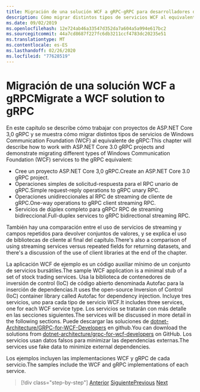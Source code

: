 ```yaml
---
title: Migración de una solución WCF a gRPC-gRPC para desarrolladores de WCF
description: Cómo migrar distintos tipos de servicios WCF al equivalente en gRPC.
ms.date: 09/02/2019
ms.openlocfilehash: 12e724ab46a33547d352da7a604a5a994e617bc2
ms.sourcegitcommit: 44a7cd8687f227fc6db3211ccf4783dc20235e51
ms.translationtype: MT
ms.contentlocale: es-ES
ms.lasthandoff: 02/26/2020
ms.locfileid: "77628519"
---
```

# <a name="migrate-a-wcf-solution-to-grpc"></a><span data-ttu-id="81d2c-103">Migración de una solución WCF a gRPC</span><span class="sxs-lookup"><span data-stu-id="81d2c-103">Migrate a WCF solution to gRPC</span></span>

<span data-ttu-id="81d2c-104">En este capítulo se describe cómo trabajar con proyectos de ASP.NET Core 3,0 gRPC y se muestra cómo migrar distintos tipos de servicios de Windows Communication Foundation (WCF) al equivalente de gRPC:</span><span class="sxs-lookup"><span data-stu-id="81d2c-104">This chapter will describe how to work with ASP.NET Core 3.0 gRPC projects and demonstrate migrating different types of Windows Communication Foundation (WCF) services to the gRPC equivalent:</span></span>

- <span data-ttu-id="81d2c-105">Cree un proyecto ASP.NET Core 3,0 gRPC.</span><span class="sxs-lookup"><span data-stu-id="81d2c-105">Create an ASP.NET Core 3.0 gRPC project.</span></span>
- <span data-ttu-id="81d2c-106">Operaciones simples de solicitud-respuesta para el RPC unario de gRPC.</span><span class="sxs-lookup"><span data-stu-id="81d2c-106">Simple request-reply operations to gRPC unary RPC.</span></span>
- <span data-ttu-id="81d2c-107">Operaciones unidireccionales al RPC de streaming de cliente de gRPC.</span><span class="sxs-lookup"><span data-stu-id="81d2c-107">One-way operations to gRPC client streaming RPC.</span></span>
- <span data-ttu-id="81d2c-108">Servicios de dúplex completo para gRPCr RPC de streaming bidireccional.</span><span class="sxs-lookup"><span data-stu-id="81d2c-108">Full-duplex services to gRPC bidirectional streaming RPC.</span></span>

<span data-ttu-id="81d2c-109">También hay una comparación entre el uso de servicios de streaming y campos repetidos para devolver conjuntos de valores, y se explica el uso de bibliotecas de cliente al final del capítulo.</span><span class="sxs-lookup"><span data-stu-id="81d2c-109">There's also a comparison of using streaming services versus repeated fields for returning datasets, and there's a discussion of the use of client libraries at the end of the chapter.</span></span>

<span data-ttu-id="81d2c-110">La aplicación WCF de ejemplo es un código auxiliar mínimo de un conjunto de servicios bursátiles.</span><span class="sxs-lookup"><span data-stu-id="81d2c-110">The sample WCF application is a minimal stub of a set of stock trading services.</span></span> <span data-ttu-id="81d2c-111">Usa la biblioteca de contenedores de inversión de control (IoC) de código abierto denominada Autofac para la inserción de dependencias.</span><span class="sxs-lookup"><span data-stu-id="81d2c-111">It uses the open-source Inversion of Control (IoC) container library called Autofac for dependency injection.</span></span> <span data-ttu-id="81d2c-112">Incluye tres servicios, uno para cada tipo de servicio WCF.</span><span class="sxs-lookup"><span data-stu-id="81d2c-112">It includes three services, one for each WCF service type.</span></span> <span data-ttu-id="81d2c-113">Los servicios se tratarán con más detalle en las secciones siguientes.</span><span class="sxs-lookup"><span data-stu-id="81d2c-113">The services will be discussed in more detail in the following sections.</span></span> <span data-ttu-id="81d2c-114">Puede descargar las soluciones de [dotnet-Architecture/GRPC-for-WCF-Developers](https://github.com/dotnet-architecture/grpc-for-wcf-developers) en github.</span><span class="sxs-lookup"><span data-stu-id="81d2c-114">You can download the solutions from [dotnet-architecture/grpc-for-wcf-developers](https://github.com/dotnet-architecture/grpc-for-wcf-developers) on GitHub.</span></span> <span data-ttu-id="81d2c-115">Los servicios usan datos falsos para minimizar las dependencias externas.</span><span class="sxs-lookup"><span data-stu-id="81d2c-115">The services use fake data to minimize external dependencies.</span></span>

<span data-ttu-id="81d2c-116">Los ejemplos incluyen las implementaciones WCF y gRPC de cada servicio.</span><span class="sxs-lookup"><span data-stu-id="81d2c-116">The samples include the WCF and gRPC implementations of each service.</span></span>

>[!div class="step-by-step"]
><span data-ttu-id="81d2c-117">[Anterior](ws-protocols.md)
>[Siguiente](create-project.md)</span><span class="sxs-lookup"><span data-stu-id="81d2c-117">[Previous](ws-protocols.md)
[Next](create-project.md)</span></span>
